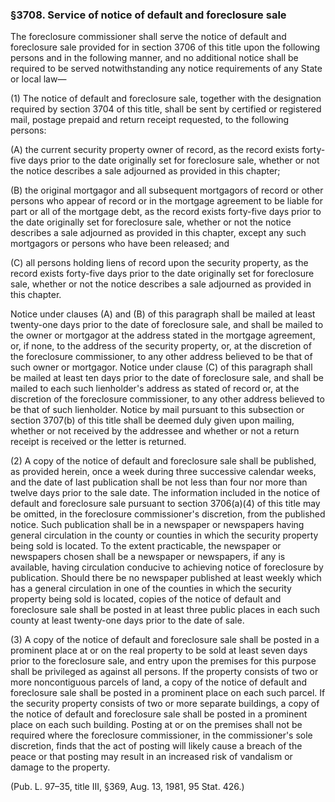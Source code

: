 ### §3708. Service of notice of default and foreclosure sale ###

The foreclosure commissioner shall serve the notice of default and foreclosure sale provided for in section 3706 of this title upon the following persons and in the following manner, and no additional notice shall be required to be served notwithstanding any notice requirements of any State or local law—

(1) The notice of default and foreclosure sale, together with the designation required by section 3704 of this title, shall be sent by certified or registered mail, postage prepaid and return receipt requested, to the following persons:

(A) the current security property owner of record, as the record exists forty-five days prior to the date originally set for foreclosure sale, whether or not the notice describes a sale adjourned as provided in this chapter;

(B) the original mortgagor and all subsequent mortgagors of record or other persons who appear of record or in the mortgage agreement to be liable for part or all of the mortgage debt, as the record exists forty-five days prior to the date originally set for foreclosure sale, whether or not the notice describes a sale adjourned as provided in this chapter, except any such mortgagors or persons who have been released; and

(C) all persons holding liens of record upon the security property, as the record exists forty-five days prior to the date originally set for foreclosure sale, whether or not the notice describes a sale adjourned as provided in this chapter.

Notice under clauses (A) and (B) of this paragraph shall be mailed at least twenty-one days prior to the date of foreclosure sale, and shall be mailed to the owner or mortgagor at the address stated in the mortgage agreement, or, if none, to the address of the security property, or, at the discretion of the foreclosure commissioner, to any other address believed to be that of such owner or mortgagor. Notice under clause (C) of this paragraph shall be mailed at least ten days prior to the date of foreclosure sale, and shall be mailed to each such lienholder's address as stated of record or, at the discretion of the foreclosure commissioner, to any other address believed to be that of such lienholder. Notice by mail pursuant to this subsection or section 3707(b) of this title shall be deemed duly given upon mailing, whether or not received by the addressee and whether or not a return receipt is received or the letter is returned.

(2) A copy of the notice of default and foreclosure sale shall be published, as provided herein, once a week during three successive calendar weeks, and the date of last publication shall be not less than four nor more than twelve days prior to the sale date. The information included in the notice of default and foreclosure sale pursuant to section 3706(a)(4) of this title may be omitted, in the foreclosure commissioner's discretion, from the published notice. Such publication shall be in a newspaper or newspapers having general circulation in the county or counties in which the security property being sold is located. To the extent practicable, the newspaper or newspapers chosen shall be a newspaper or newspapers, if any is available, having circulation conducive to achieving notice of foreclosure by publication. Should there be no newspaper published at least weekly which has a general circulation in one of the counties in which the security property being sold is located, copies of the notice of default and foreclosure sale shall be posted in at least three public places in each such county at least twenty-one days prior to the date of sale.

(3) A copy of the notice of default and foreclosure sale shall be posted in a prominent place at or on the real property to be sold at least seven days prior to the foreclosure sale, and entry upon the premises for this purpose shall be privileged as against all persons. If the property consists of two or more noncontiguous parcels of land, a copy of the notice of default and foreclosure sale shall be posted in a prominent place on each such parcel. If the security property consists of two or more separate buildings, a copy of the notice of default and foreclosure sale shall be posted in a prominent place on each such building. Posting at or on the premises shall not be required where the foreclosure commissioner, in the commissioner's sole discretion, finds that the act of posting will likely cause a breach of the peace or that posting may result in an increased risk of vandalism or damage to the property.

(Pub. L. 97–35, title III, §369, Aug. 13, 1981, 95 Stat. 426.)